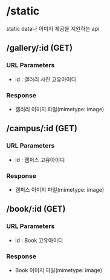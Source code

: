 # /static
static data나 이미지 제공을 지원하는 api

## /gallery/:id (GET)
### URL Parameters
 - id : 갤러리 사진 고유아이디
### Response
 - 갤러리 이미지 파일(mimetype: image)

## /campus/:id (GET)
### URL Parameters
 - id : 캠퍼스 고유아이디
### Response
 - 캠퍼스 이미지 파일(mimetype: image)

## /book/:id (GET)
### URL Parameters
 - id : Book 고유아이디
### Response
 - Book 이미지 파일(mimetype: image)
